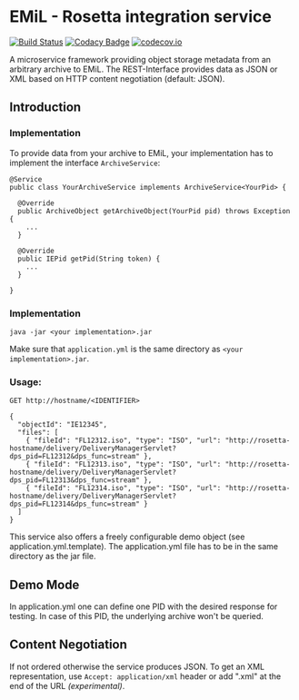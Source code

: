 # EMiL - Rosetta integration service
[![Build Status](https://travis-ci.org/emil-emulation/emil-integration-framework.svg?branch=master)](https://travis-ci.org/emil-emulation/emil-integration-framework)
[![Codacy Badge](https://api.codacy.com/project/badge/grade/ae1606d194c94c0d926805e697b94785)](https://www.codacy.com/app/marcus_2/emil-integration-framework)
[![codecov.io](https://codecov.io/github/emil-emulation/emil-integration-framework/coverage.svg?branch=master)](https://codecov.io/github/emil-emulation/emil-integration-framework?branch=master)

A microservice framework providing object storage metadata from an arbitrary archive to EMiL. The REST-Interface provides data as JSON or XML based on HTTP content negotiation (default: JSON).

## Introduction

### Implementation

To provide data from your archive to EMiL, your implementation has to implement the interface `ArchiveService`:

    @Service
    public class YourArchiveService implements ArchiveService<YourPid> {

      @Override
      public ArchiveObject getArchiveObject(YourPid pid) throws Exception {
        ...
      }

      @Override
      public IEPid getPid(String token) {
        ...
      }

    }


### Implementation

    java -jar <your implementation>.jar

Make sure that `application.yml` is the same directory as `<your implementation>.jar`.

### Usage:

    GET http://hostname/<IDENTIFIER>

    {
      "objectId": "IE12345",
      "files": [
        { "fileId": "FL12312.iso", "type": "ISO", "url": "http://rosetta-hostname/delivery/DeliveryManagerServlet?dps_pid=FL12312&dps_func=stream" },
        { "fileId": "FL12313.iso", "type": "ISO", "url": "http://rosetta-hostname/delivery/DeliveryManagerServlet?dps_pid=FL12313&dps_func=stream" },
        { "fileId": "FL12314.iso", "type": "ISO", "url": "http://rosetta-hostname/delivery/DeliveryManagerServlet?dps_pid=FL12314&dps_func=stream" }
      ]
    }

This service also offers a freely configurable demo object (see application.yml.template). The application.yml file has to be in the same directory as the jar file.

## Demo Mode

In application.yml one can define one PID with the desired response for testing. In case of this PID, the underlying archive won't be queried.

## Content Negotiation

If not ordered otherwise the service produces JSON. To get an XML representation, use `Accept: application/xml` header or add ".xml" at the end of the URL *(experimental)*.
